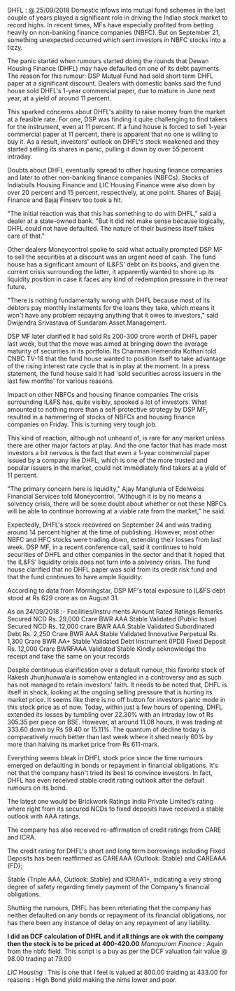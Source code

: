 DHFL :
@ 25/09/2018
Domestic infows into mutual fund schemes in the last couple of years played a significant role in driving the Indian stock market to record highs. In recent times, MFs have especially profited from betting heavily on non-banking finance companies (NBFC). But on September 21, something unexpected occurred which sent investors in NBFC stocks into a tizzy.

The panic started when rumours started doing the rounds that Dewan Housing Finance (DHFL) may have defaulted on one of its debt payments. The reason for this rumour:  DSP Mutual Fund had sold short term DHFL paper at a significant discount. Dealers with domestic banks said the fund house sold DHFL's 1-year commercial paper, due to mature in June next year, at a yield of around 11 percent.

This sparked concerns about DHFL's ability to raise money from the market at a feasible rate. For one, DSP was finding it quite challenging to find takers for the instrument, even at 11 percent. If a fund house is forced to sell 1-year commercial paper at 11 percent, there is apparent that no one is willing to buy it. As a result, investors' outlook on DHFL's stock weakened and they started selling its shares in panic, pulling it down by over 55 percent intraday.

Doubts about DHFL eventually spread to other housing finance companies and later to other non-banking finance companies (NBFCs). Stocks of Indiabulls Housing Finance and LIC Housing Finance were also down by over 20 percent and 15 percent, respectively, at one point. Shares of Bajaj Finance and Bajaj Finserv too took a hit.



"The initial reaction was that this has something to do with DHFL," said a dealer at a state-owned bank. "But it did not make sense because logically, DHFL could not have defaulted. The nature of their business itself takes care of that."

Other dealers Moneycontrol spoke to said what actually prompted DSP MF to sell the securities at a discount was an urgent need of cash. The fund house has a significant amount of IL&FS' debt on its books, and given the current crisis surrounding the latter, it apparently wanted to shore up its liquidity position in case it faces any kind of redemption pressure in the near future.

"There is nothing fundamentally wrong with DHFL because most of its debtors pay monthly instalments for the loans they take, which means it won't have any problem repaying anything that it owes to investors," said Dwijendra Srivastava of Sundaram Asset Management.

DSP MF later clarified it had sold Rs 200-300 crore worth of DHFL paper last week, but that the move was aimed at bringing down the average maturity of securities in its portfolio. Its Chairman Hemendra Kothari told CNBC TV-18 that the fund house wanted to position itself to take advantage of the rising interest rate cycle that is in play at the moment. In a press statement, the fund house said it had 'sold securities across issuers in the last few months' for various reasons.

Impact on other NBFCs and housing finance companies
The crisis surrounding IL&FS has, quite visibly, spooked a lot of investors. What amounted to nothing more than a self-protective strategy by DSP MF, resulted in a hammering of stocks of NBFCs and housing finance companies on Friday.
This is turning very tough job.

This kind of reaction, although not unheard of, is rare for any market unless there are other major factors at play. And the one factor that has made most investors a bit nervous is the fact that even a 1-year commercial paper issued by a company like DHFL, which is one of the more trusted and popular issuers in the market, could not immediately find takers at a yield of 11 percent.

"The primary concern here is liquidity," Ajay Manglunia of Edelweiss Financial Services told Moneycontrol. "Although it is by no means a solvency crisis, there will be some doubt about whether or not these NBFCs will be able to continue borrowing at a viable rate from the market," he said.

Expectedly, DHFL's stock recovered on September 24 and was trading around 14 percent higher at the time of publishing. However, most other NBFC and HFC stocks were trading down, extending their losses from last week. DSP MF, in a recent conference call, said it continues to hold securities of DHFL and other companies in the sector and that it hoped that the IL&FS' liquidity crisis does not turn into a solvency crisis. The fund house clarified that no DHFL paper was sold from its credit risk fund and that the fund continues to have ample liquidity.

According to data from Morningstar, DSP MF's total exposure to IL&FS debt stood at Rs 629 crore as on August 31.

As on 24/09/2018 :-
Facilities/lnstru ments Amount Rated Ratings Remarks
Secured NCD Rs. 29,000 Crare BWR AAA Stable Validated
(Public Issue)
Secured NCD Rs. 12,000 crare BWR AAA Stable Validated
Subordinated Debt Rs. 2,250 Crare BWR AAA Stable Validated
Innovative Perpetual Rs. 1,300 Crare BWR AA+ Stable Validated
Debt Instrument (IPDI)
Fixed Deposit Rs. 12,000 Crare BWRFAAA Validated
Stable
Kindly acknowledge the receipt and take the same on your records

Despite continuous clarification over a default rumour, this favorite stock of Rakesh Jhunjhunwala is somehow entangled in a controversy and as such has not managed to retain investors' faith. It needs to be noted that, DHFL is itself in shock, looking at the ongoing selling pressure that is hurting its market price. It seems like there is no off button for investors panic mode in this stock price as of now. Today, within just a few hours of opening, DHFL extended its losses by tumbling over 22.30% with an intraday low of Rs 305.35 per piece on BSE. However, at around 11.08 hours, it was trading at 333.60 down by Rs 59.40 or 15.11%. The quantum of decline today is comparatively much better than last week where it shed nearly 60% by more than halving its market price from Rs 611-mark. 
 
Everything seems bleak in DHFL stock price since the time rumours emerged on defaulting in bonds or  repayment in financial obligations.  It's not that the company hasn't tried its best to convince investors. In fact, DHFL has even received stable credit rating outlook after the default rumours on its bond. 

The latest one would be Brickwork Ratings India Private Limited’s rating where right from its secured NCDs to fixed deposits have received a stable outlook with AAA ratings. 

The company has also received re-affirmation of credit ratings from CARE and ICRA. 

The credit rating for DHFL's short and long term borrowings including Fixed Deposits has been reaffirmed as CAREAAA {Outlook: Stable} and CAREAAA {FD}; 

Stable {Triple AAA, Outlook: Stable} and ICRAA1+, indicating a very strong degree of safety regarding timely payment of the Company's financial obligations.

Shutting the rumours, DHFL has been reteriating that the company has neither defaulted on any bonds or repayment of its financial obligations, nor has there been any instance of delay on any repayment of any liability. 

**I did an DCF calculation of DHFL and if all things are ok with the company then the stock is to be priced at 400-420.00**
_Manapuram Finance_ :
Again from the nbfc field. This script is a buy as per the DCF valuation fair value @ 98.00 trading at 79.00

_LIC Housing_ :
This is one that I feel is valued at 800.00 traiding at 433.00 for reasons : High Bond yield making the nims lower and poor.
